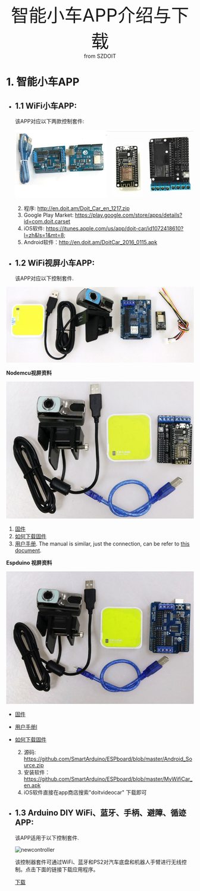 <center> <font size=10> 智能小车APP介绍与下载 </font></center>

<center> from SZDOIT </center>

# 1. 智能小车APP

* ## 1.1 WiFi小车APP:

    该APP对应以下两款控制套件:

    ![oldercontroller](oldercontroller.jpg)

    2. 程序: http://en.doit.am/Doit_Car_en_1217.zip
    3. Google Play Market: https://play.google.com/store/apps/details?id=com.doit.carset
    4. iOS软件: https://itunes.apple.com/us/app/doit-car/id1072418610?l=zh&ls=1&mt=8;
    4. Android软件：http://en.doit.am/DoitCar_2016_0115.apk

* ## 1.2 WiFi视屏小车APP:
  
    该APP对应以下控制套件.
    

![videodt-06](videodt-06.jpg)

**Nodemcu视屏资料**

![videoNodemcu](videoNodemcu.jpg)

1. [固件](https://github.com/SmartArduino/document/raw/master/docs/Robot/Controller/app/https://github.com/SmartArduino/ESPboard/blob/master/videoNodeMCU__car.bin)
2. [如何下载固件](https://github.com/SmartArduino/document/raw/master/docs/Robot/Controller/app/http://bbs.smartarduino.com/showthread.php?tid=13)
3. [用户手册](https://github.com/SmartArduino/document/raw/master/docs/Robot/Controller/app/https://github.com/SmartArduino/ESPboard/blob/master/Manul_for_Video_Car.pdf). The manual is similar, just the connection, can be refer to [this document](https://github.com/SmartArduino/document/raw/master/docs/Robot/Controller/app/https://github.com/SmartArduino/ESPboard/blob/master/WiFiSmartCarV2.pdf).

**Espduino 视屏资料**

![videoEspduino](videoEspduino.jpg)

* [固件](https://github.com/SmartArduino/document/raw/master/docs/Robot/Controller/app/https://github.com/SmartArduino/ESPboard/blob/master/New_ESPDuinoCar170420.zip)
* [用户手册l](https://github.com/SmartArduino/document/raw/master/docs/Robot/Controller/app/https://github.com/SmartArduino/ESPboard/blob/master/Manul_for_Video_Car.pdf)
* [如何下载固件](https://github.com/SmartArduino/document/raw/master/docs/Robot/Controller/app/https://github.com/SmartArduino/SZDOITWiKi/wiki/Arduino---ESPduino)

      

    2. 源码: https://github.com/SmartArduino/ESPboard/blob/master/Android_Source.zip
    2. 安装软件：https://github.com/SmartArduino/ESPboard/blob/master/MyWifiCar_en.apk
    3. iOS软件直接在app商店搜索"doitvideocar" 下载即可

* ## 1.3 Arduino DIY WiFi、蓝牙、手柄、避障、循迹APP:
  
   该APP适用于以下控制套件.
   
   ![newcontroller](https://github.com/SmartArduino/document/raw/master/docs/Robot/Controller/app/newcontroller.jpg)
   
   该控制器套件可通过WiFi、蓝牙和PS2对汽车底盘和机器人手臂进行无线控制。点击下面的链接下载应用程序。
   
   [下载](https://github.com/SmartArduino/document/raw/master/docs/Robot/Controller/app/https://github.com/SmartArduino/ESPboard/blob/master/BTcar.apk)

